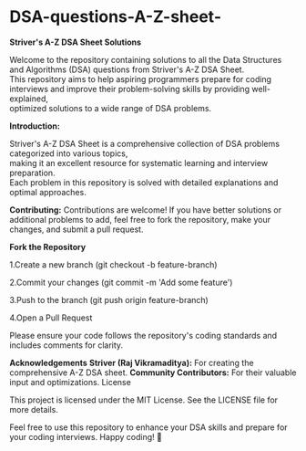 # DSA-questions-A-Z-sheet-
**Striver's A-Z DSA Sheet Solutions**

Welcome to the repository containing solutions to all the Data Structures and Algorithms (DSA) questions from Striver's A-Z DSA Sheet.  
This repository aims to help aspiring programmers prepare for coding interviews and improve their problem-solving skills by providing well-explained,  
optimized solutions to a wide range of DSA problems.  

__Introduction:__

Striver's A-Z DSA Sheet is a comprehensive collection of DSA problems categorized into various topics,   
making it an excellent resource for systematic learning and interview preparation.   
Each problem in this repository is solved with detailed explanations and optimal approaches.  

__Contributing:__
Contributions are welcome! If you have better solutions or additional problems to add, feel free to fork the repository, make your changes, and submit a pull request.

__Fork the Repository__

1.Create a new branch (git checkout -b feature-branch)

2.Commit your changes (git commit -m 'Add some feature')

3.Push to the branch (git push origin feature-branch)

4.Open a Pull Request

Please ensure your code follows the repository's coding standards and includes comments for clarity.


__Acknowledgements__
__Striver (Raj Vikramaditya):__ For creating the comprehensive A-Z DSA sheet.
__Community Contributors:__ For their valuable input and optimizations.
License


This project is licensed under the MIT License. See the LICENSE file for more details.


Feel free to use this repository to enhance your DSA skills and prepare for your coding interviews. Happy coding! 🚀
